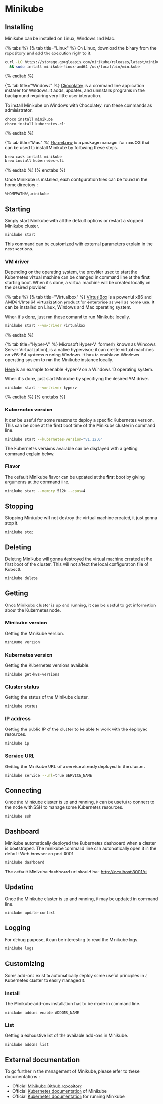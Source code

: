 # Minikube

## Installing

Minikube can be installed on Linux, Windows and Mac.

{% tabs %}
{% tab title="Linux" %}
On Linux, download the binary from the repository and add the execution right to it.

```bash
curl -LO https://storage.googleapis.com/minikube/releases/latest/minikube-linux-amd64 \
  && sudo install minikube-linux-amd64 /usr/local/bin/minikube
```
{% endtab %}

{% tab title="Windows" %}
[Chocolatey](https://chocolatey.org/) is a command line application installer for Windows. It adds, updates, and uninstalls programs in the background requiring very little user interaction.

To install Minikube on Windows with Chocolatey, run these commands as administrator.

```bash
choco install minikube
choco install kubernetes-cli
```
{% endtab %}

{% tab title="Mac" %}
[Homebrew](https://brew.sh/) is a package manager for macOS that can be used to install Minikube by following these steps.

```bash
brew cask install minikube
brew install kubernetes-cli
```
{% endtab %}
{% endtabs %}

Once Minikube is installed, each configuration files can be found in the home directory : 

```bash
%HOMEPATH%\.minikube
```

## Starting

Simply start Minikube with all the default options or restart a stopped Minikube cluster.

```text
minikube start
```

This command can be customized with external parameters explain in the next sections.

### VM driver

Depending on the operating system, the provider used to start the Kubernetes virtual machine can be changed in command line at the **first** starting boot. When it's done, a virtual machine will be created locally on the desired provider.

{% tabs %}
{% tab title="Virtualbox" %}
[VirtualBox](https://www.virtualbox.org/) is a powerful x86 and AMD64/Intel64 virtualization product for enterprise as well as home use. It can be installed on Linux, Windows and Mac operating system.

When it's done, just run these comand to run Minikube locally.

```bash
minikube start --vm-driver virtualbox
```
{% endtab %}

{% tab title="Hyper-V" %}
Microsoft Hyper-V \(formerly known as Windows Server Virtualization\), is a native hypervisor; it can create virtual machines on x86-64 systems running Windows. It has to enable on Windows operating system to run the Minikube instance locally.

[Here](https://docs.microsoft.com/en-us/virtualization/hyper-v-on-windows/quick-start/enable-hyper-v) is an example to enable Hyper-V on a Windows 10 operating system.

When it's done, just start Minikube by specifiying the desired VM driver.

```bash
minikube start --vm-driver hyperv
```
{% endtab %}
{% endtabs %}

### Kubernetes version

It can be useful for some reasons to deploy a specific Kubernetes version. This can be done at the **first** boot time of the Minikube cluster in command line.

```bash
minikube start --kubernetes-version="v1.12.0"
```

The Kubernetes versions available can be displayed with a getting command explain below.

### Flavor

The default Minikube flavor can be updated at the **first** boot by giving arguments at the command line.

```bash
minikube start --memory 5120 --cpus=4
```

## Stopping

Stopping Minikube will not destroy the virtual machine created, it just gonna stop it.

```bash
minikube stop
```

## Deleting

Deleting Minikube will gonna destroyed the virtual machine created at the first boot of the cluster. This will not affect the local configuration file of Kubectl.

```bash
minikube delete
```

## Getting

Once Minikube cluster is up and running, it can be useful to get information about the Kubernetes node.

### Minikube version

Getting the Minikube version.

```bash
minikube version
```

### Kubernetes version

Getting the Kubernetes versions available.

```bash
minikube get-k8s-versions
```

### Cluster status

Getting the status of the Minikube cluster.

```bash
minikube status
```

### IP address

Getting the public IP of the cluster to be able to work with the deployed resources.

```bash
minikube ip
```

### Service URL

Getting the Minikube URL of a service already deployed in the cluster.

```bash
minikube service --url=true SERVICE_NAME
```

## Connecting

Once the Minikube cluster is up and running, it can be useful to connect to the node with SSH to manage some Kubernetes resources.

```bash
minikube ssh
```

## Dashboard

Minikube automatically deployed the Kubernetes dashboard when a cluster is bootstraped. The minikube command line can automatically open it in the default Web browser on port 8001.

```bash
minikube dashboard
```

The default Minikube dashboard url should be : [http://localhost:8001/ui](http://localhost:8001/ui)

## Updating

Once the Minikube cluster is up and running, it may be updated in command line.

```bash
minikube update-context
```

## Logging

For debug purpose, it can be interesting to read the Minikube logs.

```bash
minikube logs
```

## Customizing

Some add-ons exist to automatically deploy some useful principles in a Kubernetes cluster to easily managed it.

### Install

The Minikube add-ons installation has to be made in command line.

```bash
minikube addons enable ADDONS_NAME
```

### List

Getting a exhaustive list of the available add-ons in Minikube.

```bash
minikube addons list
```

## External documentation

To go further in the management of Minikube, please refer to these documentations :

* Official [Minikube Github repository](https://github.com/kubernetes/minikube)
* Official [Kubernetes documentation](https://kubernetes.io/docs/tasks/tools/install-minikube/) of Minikube
* Official [Kubernetes documentation](https://kubernetes.io/docs/setup/minikube/) for running Minikube



